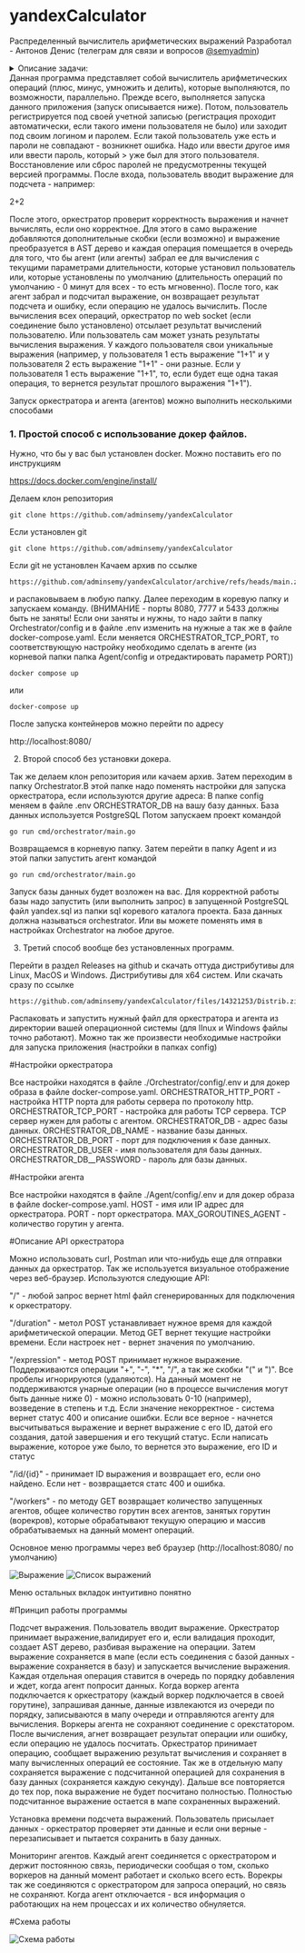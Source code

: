 # yandexCalculator
Распределенный вычислитель арифметических выражений
Разработал - Антонов Денис (телеграм для связи и вопросов [@semyadmin](https://t.me/semyadmin))

<details>
    <summary>Описание задачи: </summary>
    Пользователь хочет считать арифметические выражения. Он вводит строку 2 + 2 * 2 и хочет получить в ответ 6. Но наши операции сложения и умножения (также деления и вычитания) выполняются "очень-очень" долго. Поэтому вариант, при котором пользователь делает http-запрос и получает в качетсве ответа результат, невозможна. Более того: вычисление каждой такой операции в нашей "альтернативной реальности" занимает "гигантские" вычислительные мощности. Соответственно, каждое действие мы должны уметь выполнять отдельно и масштабировать эту систему можем добавлением вычислительных мощностей в нашу систему в виде новых "машин". Поэтому пользователь, присылая выражение, получает в ответ идентификатор выражения и может с какой-то периодичностью уточнять у сервера "не посчиталость ли выражение"? Если выражение наконец будет вычислено - то он получит результат. Помните, что некоторые части арфиметического выражения можно вычислять параллельно.

    Front-end часть

    GUI, который можно представить как 4 страницы

        Форма ввода арифметического выражения. Пользователь вводит арифметическое выражение и отправляет POST http-запрос с этим выражением на back-end. Примечание: Запросы должны быть идемпотентными. К запросам добавляется уникальный идентификатор. Если пользователь отправляет запрос с идентификатором, который уже отправлялся и был принят к обработке - ответ 200. Возможные варианты ответа:
            200. Выражение успешно принято, распаршено и принято к обработке
            400. Выражение невалидно
            500. Что-то не так на back-end. В качестве ответа нужно возвращать id принятного к выполнению выражения.
        Страница со списком выражений в виде списка с выражениями. Каждая запись на странице содержит статус, выражение, дату его создания и дату заверщения вычисления. Страница получает данные GET http-запрсом с back-end-а
        Страница со списком операций в виде пар: имя операции + время его выполнения (доступное для редактирования поле). Как уже оговаривалось в условии задачи, наши операции выполняются "как будто бы очень долго". Страница получает данные GET http-запрсом с back-end-а. Пользователь может настроить время выполения операции и сохранить изменения.
        Страница со списком вычислительных можностей. Страница получает данные GET http-запросом с сервера в виде пар: имя вычислительного ресурса + выполняемая на нём операция.

        Требования:
        Оркестратор может перезапускаться без потери состояния. Все выражения храним в СУБД.
        Оркестратор должен отслеживать задачи, которые выполняются слишком долго (вычислитель тоже может уйти со связи) и делать их повторно доступными для вычислений.


    Back-end часть

    Состоит из 2 элементов:

        Сервер, который принимает арифметическое выражение, переводит его в набор последовательных задач и обеспечивает порядок их выполнения. Далее будем называть его оркестратором.
        Вычислитель, который может получить от оркестратора задачу, выполнить его и вернуть серверу результат. Далее будем называть его агентом.

    Оркестратор
    Сервер, который имеет следующие endpoint-ы:

        Добавление вычисления арифметического выражения.
        Получение списка выражений со статусами.
        Получение значения выражения по его идентификатору.
        Получение списка доступных операций со временем их выполения.
        Получение задачи для выполения.
        Приём результата обработки данных.


    Агент
    Демон, который получает выражение для вычисления с сервера, вычисляет его и отправляет на сервер результат выражения. При старте демон запускает несколько горутин, каждая из которых выступает в роли независимого вычислителя. Количество горутин регулируется переменной среды.
</details>
 Данная программа представляет собой вычислитель арифметических операций (плюс, минус, умножить и делить), которые выполняются, по  возможности, параллельно. Прежде всего, выполняется запуска данного приложения (запуск описывается ниже). Потом, пользователь регистрируется под своей учетной записью (регистрация проходит автоматически, если такого имени пользователя не было) или заходит под своим логином и паролем. Если такой пользователь уже есть и пароли не совпадают - возникнет ошибка. Надо или ввести другое имя или ввести пароль, который > уже был для этого пользователя. Восстановление или сброс паролей не предусмотренны текущей версией программы.
 После входа, пользователь вводит выражение для подсчета - например:

 2+2

 После этого, оркестратор проверит корректность выражения и начнет вычислять, если оно корректное. Для этого в само выражение добавляются дополнительные скобки (если возможно) и выражение преобразуется в AST дерево и каждая операция помещается в очередь для того, что бы агент (или агенты) забрал ее для вычисления с текущими параметрами длительности, которые установил пользователь или, которые установлены по умолчанию (длительность операций по умолчанию - 0 минут для всех - то есть мгновенно). После того, как агент забрал и подсчитал выражение, он возвращает результат подсчета и ошибку, если операцию не удалось вычислить. После вычисления всех операций, оркестратор по web socket (если соединение было установлено) отсылает результат вычислений пользователю. Или пользователь сам может узнать результаты вычисления выражения. У каждого пользователя свои уникальные выражения (например, у пользователя 1 есть выражение "1+1" и у пользователя 2 есть выражение "1+1" - они разные. Если у пользователя 1 есть выражение "1+1", то, если будет еще одна такая операция, то вернется результат прошлого выражения "1+1").


Запуск оркестратора и агента (агентов) можно выполнить несколькими способами

### 1. Простой способ с использование докер файлов.

Нужно, что бы у вас был установлен docker. Можно поставить его по инструкциям

https://docs.docker.com/engine/install/

Делаем клон репозитория

```git clone https://github.com/adminsemy/yandexCalculator```

Если установлен git

    git clone https://github.com/adminsemy/yandexCalculator

Если git не установлен
Качаем архив по ссылке 

    https://github.com/adminsemy/yandexCalculator/archive/refs/heads/main.zip

и раcпаковываем в любую папку.
Далее переходим в коревую папку и запускаем команду. (ВНИМАНИЕ - порты 8080, 7777 и 5433 должны быть не заняты!
Если они заняты и нужны, то надо зайти в папку Orchestrator/config и в файле .env изменить на нужные а так же в файле docker-compose.yaml. Если меняется ORCHESTRATOR_TCP_PORT, то соответствующую настройку необходимо сделать в агенте (из корневой папки папка Agent/config и отредактировать параметр PORT))

    docker compose up

или 

    docker-compose up

После запуска контейнеров можно перейти по адресу

http://localhost:8080/

2. Второй способ без установки докера.

Так же делаем клон репозитория или качаем архив. Затем переходим в папку Orchestrator.В этой папке надо поменять настройки для запуска оркестратора, если используются другие адреса: 
    В папке config меняем в файле .env ORCHESTRATOR_DB  на вашу базу данных. База данных используется PostgreSQL
    Потом запускаем проект  командой

    go run cmd/orchestrator/main.go


Возвращаемся в корневую папку.
Затем перейти в папку Agent и из этой папки запустить агент командой

    go run cmd/orchestrator/main.go

Запуск базы данных будет возложен на вас. Для корректной работы базы надо запустить (или выполнить запрос) в запущенной PostgreSQL файл yandex.sql из папки sql коревого каталога проекта. База данных должна называться orchestrator. Или вы можете поменять имя в настройках Orchestrator на любое другое.

3. Третий способ вообще без установленных программ.

Перейти в раздел Releases на github и скачать оттуда дистрибутивы для Linux, MacOS и Windows. Дистрибутивы для x64 систем.
Или скачать сразу по ссылке

    https://github.com/adminsemy/yandexCalculator/files/14321253/Distrib.zip

Распаковать и запустить нужный файл для оркестратора и агента из директории вашей операционной системы (для lInux и Windows файлы точно работают). Можно так же произвести необходимые настройки для запуска приложения (настройки в папках config)

#Настройки оркестратора

Все настройки находятся в файле ./Orchestrator/config/.env и для докер образа в файле docker-compose.yaml.
ORCHESTRATOR_HTTP_PORT - настройка HTTP порта для работы сервера по протоколу http.
ORCHESTRATOR_TCP_PORT - настройка для работы TCP сервера. TCP сервер нужен для работы с агентом.
ORCHESTRATOR_DB - адрес базы данных.
ORCHESTRATOR_DB_NAME - название базы данных.
ORCHESTRATOR_DB_PORT - порт для подключения к базе данных.
ORCHESTRATOR_DB_USER - имя пользователя для базы данных.
ORCHESTRATOR_DB__PASSWORD - пароль для базы данных.

#Настройки агента

Все настройки находятся в файле ./Agent/config/.env и для докер образа в файле docker-compose.yaml.
HOST - имя или IP адрес для оркестратора.
PORT - порт оркестратора.
MAX_GOROUTINES_AGENT - количество горутин у агента.

#Описание API оркестратора

Можно использовать curl, Postman или что-нибудь еще для отправки данных да оркестратор. Так же используется визуальное отображение через веб-браузер.
Используются следующие API:

"/" - любой запрос вернет html файл сгенерированных для подключения к оркестратору.

"/duration" - метол POST устанавливает нужное время для каждой арифметической операции. Метод GET вернет текущие настройки времени. 
Если настроек нет - вернет значения по умолчанию.

"/expression" - метод POST принимает нужное выражение. Поддерживаются операции "+", "-", "*", "/", а так же скобки "(" и ")". Все пробелы игнорируются (удаляются). На данный момент не поддерживаются унарные операции (но в процессе вычисления могут быть данные ниже 0) - можно использовать 0-10 (например), возведение в степень и т.д. Если значение некорректное - система вернет статус 400 и описание ошибки. Если все верное - начнется высчитываться выражение и вернет выражение с его ID, датой его создания, датой завершения и его текущий статус. Если написать выражение, которое уже было, то вернется это выражение, его ID и статус

"/id/{id}" - принимает ID выражения и возвращает его, если оно найдено. Если нет - возвращается статс 400 и ошибка.

"/workers" - по методу GET возвращает количество запущенных агентов, общее количество горутин всех агентов, занятых горутин (ворекров), которые обрабатывают текущую операцию и массив обрабатываемых на данный момент операций.

Основное меню программы через веб браузер (http://localhost:8080/ по умолчанию)


![Выражение](/MDImages/01.png)
![Список выражений](/MDImages/02.png)

Меню остальных вкладок интуитивно понятно

#Принцип работы программы

Подсчет выражения.
Пользователь вводит выражение. Оркестратор принимает выражение,валидирует его и, если валидация проходит, создает AST дерево, разбивая выражение на операции. Затем выражение сохраняется в мапе (если есть соединения с базой данных - выражение сохраняется в базу) и запускается вычисление выражения. Каждая отдельная операция ставится в очередь по порядку добавления и ждет, когда агент попросит данных. Когда воркер агента подключается к оркестратору (каждый воркер подключается в своей горутине), запрашивая данные, данные извлекаются из очереди по порядку, записываются в мапу очереди и отправляются агенту для вычисления. Воркеры агента не сохраняют соединение с орекстатором. После вычисления, агнет возвращает результат операции или ошибку, если операцию не удалось посчитать. Оркестратор принимает операцию, сообщает выражению результат вычисления и сохраняет в мапу вычисленных операций ее состояние. Так же в отдельную мапу сохраняется выражение с подсчитанной операцией для сохранения в базу данных (сохраняется каждую секунду). Дальше все повторяется до тех пор, пока выражение не будет посчитано полностью. Полностью подсчитанное выражение остается в мапе сохраненных выражений.

Установка времени подсчета выражений.
Пользователь присылает данных - оркестратор проверяет эти данные и если они верные - перезаписывает и пытается сохранить в базу данных.

Мониторинг агентов.
Каждый агент соединяется с оркестратором и держит постоянною связь, периодически сообщая о том, сколько воркеров на данный момент работает и сколько всего есть. Ворекры так же соединяются с оркестратором для запроса операций, но связь не сохраняют. Когда агент отключается - вся информация о работающих на нем процессах и их количество обнуляется.

#Схема работы

![Схема работы](/MDImages/schemeYandexCalculator.png)
